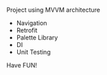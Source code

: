 Project using MVVM architecture
- Navigation
- Retrofit
- Palette Library
- DI
- Unit Testing

Have FUN! 


